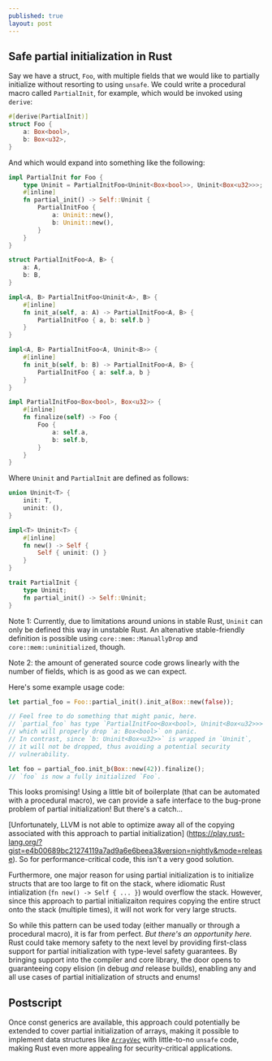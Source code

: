 ```yaml
---
published: true
layout: post
---
```

## Safe partial initialization in Rust

Say we have a struct, `Foo`, with multiple fields that we would like to partially initialize without resorting to using `unsafe`. We could write a procedural macro called `PartialInit`, for example, which would be invoked using `derive`:

```rust
#[derive(PartialInit)]
struct Foo {
    a: Box<bool>,
    b: Box<u32>,
}
```

And which would expand into something like the following:

```rust
impl PartialInit for Foo {
    type Uninit = PartialInitFoo<Uninit<Box<bool>>, Uninit<Box<u32>>>;
    #[inline]
    fn partial_init() -> Self::Uninit {
        PartialInitFoo {
            a: Uninit::new(),
            b: Uninit::new(),
        }
    }
}

struct PartialInitFoo<A, B> {
    a: A,
    b: B,
}

impl<A, B> PartialInitFoo<Uninit<A>, B> {
    #[inline]
    fn init_a(self, a: A) -> PartialInitFoo<A, B> {
        PartialInitFoo { a, b: self.b }
    }
}

impl<A, B> PartialInitFoo<A, Uninit<B>> {
    #[inline]
    fn init_b(self, b: B) -> PartialInitFoo<A, B> {
        PartialInitFoo { a: self.a, b }
    }
}

impl PartialInitFoo<Box<bool>, Box<u32>> {
    #[inline]
    fn finalize(self) -> Foo {
        Foo {
            a: self.a,
            b: self.b,
        }
    }
}
```

Where `Uninit` and `PartialInit` are defined as follows:

```rust
union Uninit<T> {
    init: T,
    uninit: (),
}

impl<T> Uninit<T> {
    #[inline]
    fn new() -> Self {
        Self { uninit: () }
    }
}

trait PartialInit {
    type Uninit;
    fn partial_init() -> Self::Uninit;
}
```

Note 1: Currently, due to limitations around unions in stable Rust, `Uninit` can only be defined this way in unstable Rust.
An altenative stable-friendly definition is possible using `core::mem::ManuallyDrop` and `core::mem::uninitialized`, though.

Note 2: the amount of generated source code grows linearly with the
number of fields, which is as good as we can expect.

Here's some example usage code:

```rust
let partial_foo = Foo::partial_init().init_a(Box::new(false));

// Feel free to do something that might panic, here.
// `partial_foo` has type `PartialInitFoo<Box<bool>, Uninit<Box<u32>>>`,
// which will properly drop `a: Box<bool>` on panic.
// In contrast, since `b: Uninit<Box<u32>>` is wrapped in `Uninit`,
// it will not be dropped, thus avoiding a potential security
// vulnerability.

let foo = partial_foo.init_b(Box::new(42)).finalize();
// `foo` is now a fully initialized `Foo`.
```

This looks promising! Using a little bit of boilerplate (that can be automated with
a procedural macro), we can provide a safe
interface to the bug-prone problem of partial initialization! But there's a catch...

[Unfortunately, LLVM is not able to optimize away all of the copying associated
with this approach to partial initialization]
(https://play.rust-lang.org/?gist=e4b00689bc21274119a7ad9a6e6beea3&version=nightly&mode=release).
So for performance-critical code, this isn't a very good solution.

Furthermore, one major reason for using partial initialization is to initialize structs
that are too large to fit on the stack, where idiomatic Rust intialization (`fn new() -> Self { ... }`)
would overflow the stack. However, since this approach to partial initializaiton
requires copying the entire struct onto the stack (multiple times), it will not
work for very large structs.

So while this pattern can be used today (either manually or through a procedural macro),
it is far from perfect. _But there's an opportunity here._ Rust could take memory safety to the next
level by providing first-class support for partial initialization with type-level safety
guarantees. By bringing support into the compiler and core library, the door opens to
guaranteeing copy elision (in debug *and* release builds),
enabling any and all use cases of partial initialization of structs and enums!

## Postscript

Once const generics are
available, this approach could potentially be extended to cover partial initialization of arrays,
making it possible to implement data structures like 
[`ArrayVec`](https://docs.rs/arrayvec/latest/arrayvec/struct.ArrayVec.html)
with little-to-no `unsafe` code, making Rust even more appealing for security-critical applications.
